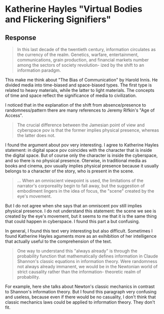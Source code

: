 # Katherine Hayles "Virtual Bodies and Flickering Signifiers"
## Response

> In this last decade of the twentieth century, information circulates as the
 currency of the realm. Genetics, warfare, entertainment, communications, grain
 production, and financial markets number among the sectors of society revolution-
 ized by the shift to an information paradgm.
 
 This make me think about "The Bias of Communication" by Harold Innis. He divided media into time-biased and space-biased types. The first type is related to heavy materials,
 while the latter to light materials. The concepts of time and space reflect the significance of media to civilization.
 
 I noticed that in the explanation of the shift from absence/presence to randomness/pattern there are many references to Jeremy Rifkin's "Age of Access".
 
 > The crucial difference between the Jamesian point of view and cyberspace pov is that the former implies physical presence, whereas the latter does not.
 
 I found the argument about pov very interesting. I agree to Katherine Hayles statement: in digital space pov coincides with the character that is inside the digital space.
 But of course only the character is inside the cyberspace, and so there is no physical presence.
 Oterwise, in traditional media as books and cinema, pov usually implies physical presence because it usually belongs to a character of the story, who is present in the scene.
 
 > ... When an omniscient viewpoint is used, the limitations of the narrator's
 corporeality begin to fall away, but the suggestion of embodiment lingers in the
 idea of focus, the "scene" created by the eye's movement.
 
 But I do not agree when she says that an omniscent pov still implies physical presence. I do not understand this statement: the scene we see is created by the eye's movement, but
 it seems to me that it is the same thing that could happen in cyberspace. I found this part a but confusing.
 
 In general, I found this text very interesting but also difficult.
 Sometimes I found Katherine Hayles aguments more as an exihibition of her intelligence that actually useful to the comprehension of the text.
 > One way to understand this "always already" is through the probability
 function that mathematically defines information in Claude Shannon's classic
 equations in information theory. Were randomness not always already immanent,
 we would be in the Newtonian world of strict causality rather than the information-
 theoretic realm of probability.
 
 For example, here she talks about Newton's classic mechanics in contrast to Shannon's information theory. But I found this paragraph very confusing and useless, because even
 if there would be no casuality, I don't think that classic mechanics laws could be applied to information theory. They don't fit.
 
 
